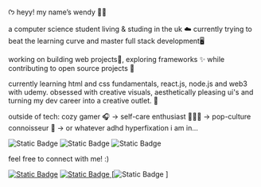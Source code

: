 ᡣ𐭩 heyy! my name’s wendy 🌙🪷

a computer science student living & studing in the uk ☁️
currently trying to beat the learning curve and master full stack development🖥️

working on building web projects💫, exploring frameworks ✨ while contributing to open source projects 🌸 

currently learning html and css fundamentals, react.js, node.js and web3 with udemy. obsessed with creative visuals, aesthetically pleasing ui's and turning my dev career into a creative outlet. 🎨

outside of tech: cozy gamer 🎧 → self-care enthusiast 🧖🏾‍♀️ → pop-culture connoisseur 🌷 → or whatever adhd hyperfixation i am in...

![Static Badge](https://img.shields.io/badge/javascript-8d1f1e?style=for-the-badge&logo=javascript&logoColor=FFE3F3&color=D29CC0)   ![Static Badge](https://img.shields.io/badge/React.js-D29CC0?style=for-the-badge&logo=react&logoColor=ECCCFC&color=C99BE5)   ![Static Badge](https://img.shields.io/badge/c%23.net-E59BD9?style=for-the-badge&logo=dotnet&logoColor=FFDFFA&color=DE8FD1)


feel free to connect with me! :)

[![Static Badge](https://img.shields.io/badge/linkedin-8d1f1e?style=for-the-badge&logo=linkedin&logoColor=FFE3F3&color=DE8CB6)](https://www.linkedin.com/in/wendyonyi/) [![Static Badge](https://img.shields.io/badge/reddit-8d1f1e?style=for-the-badge&logo=reddit&logoColor=EFCBEE&color=CC92CB)
](https://www.reddit.com/user/luwenaa/) [![Static Badge](https://img.shields.io/badge/twitter-8d1f1e?style=for-the-badge&logo=x&logoColor=EFC0D7&color=DD99BB)
]








